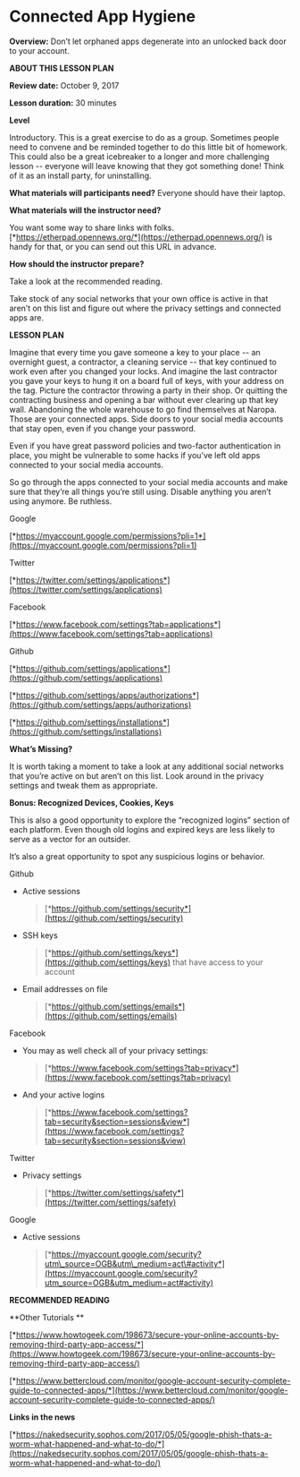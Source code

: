 Connected App Hygiene 
======================

**Overview:** Don’t let orphaned apps degenerate into an unlocked back
door to your account.

**ABOUT THIS LESSON PLAN**

**Review date:** October 9, 2017

**Lesson duration:** 30 minutes

**Level**

Introductory. This is a great exercise to do as a group. Sometimes
people need to convene and be reminded together to do this little bit of
homework. This could also be a great icebreaker to a longer and more
challenging lesson -- everyone will leave knowing that they got
something done! Think of it as an install party, for uninstalling.

**What materials will participants need?** Everyone should have their
laptop.

**What materials will the instructor need?**

You want some way to share links with folks.
[*https://etherpad.opennews.org/*](https://etherpad.opennews.org/) is
handy for that, or you can send out this URL in advance.

**How should the instructor prepare?**

Take a look at the recommended reading.

Take stock of any social networks that your own office is active in that
aren’t on this list and figure out where the privacy settings and
connected apps are.

**LESSON PLAN**

Imagine that every time you gave someone a key to your place -- an
overnight guest, a contractor, a cleaning service -- that key continued
to work even after you changed your locks. And imagine the last
contractor you gave your keys to hung it on a board full of keys, with
your address on the tag. Picture the contractor throwing a party in
their shop. Or quitting the contracting business and opening a bar
without ever clearing up that key wall. Abandoning the whole warehouse
to go find themselves at Naropa. Those are your connected apps. Side
doors to your social media accounts that stay open, even if you change
your password.

Even if you have great password policies and two-factor authentication
in place, you might be vulnerable to some hacks if you’ve left old apps
connected to your social media accounts.

So go through the apps connected to your social media accounts and make
sure that they’re all things you’re still using. Disable anything you
aren’t using anymore. Be ruthless.

Google

[*https://myaccount.google.com/permissions?pli=1*](https://myaccount.google.com/permissions?pli=1)

Twitter

[*https://twitter.com/settings/applications*](https://twitter.com/settings/applications)

Facebook

[*https://www.facebook.com/settings?tab=applications*](https://www.facebook.com/settings?tab=applications)

Github

[*https://github.com/settings/applications*](https://github.com/settings/applications)

[*https://github.com/settings/apps/authorizations*](https://github.com/settings/apps/authorizations)

[*https://github.com/settings/installations*](https://github.com/settings/installations)

**What’s Missing?**

It is worth taking a moment to take a look at any additional social
networks that you’re active on but aren’t on this list. Look around in
the privacy settings and tweak them as appropriate.

**Bonus: Recognized Devices, Cookies, Keys**

This is also a good opportunity to explore the “recognized logins”
section of each platform. Even though old logins and expired keys are
less likely to serve as a vector for an outsider.

It’s also a great opportunity to spot any suspicious logins or behavior.

Github

-   Active sessions
    > [*https://github.com/settings/security*](https://github.com/settings/security)

-   SSH keys
    > [*https://github.com/settings/keys*](https://github.com/settings/keys)
    > that have access to your account

-   Email addresses on file
    > [*https://github.com/settings/emails*](https://github.com/settings/emails)

Facebook

-   You may as well check all of your privacy settings:
    > [*https://www.facebook.com/settings?tab=privacy*](https://www.facebook.com/settings?tab=privacy)

-   And your active logins
    > [*https://www.facebook.com/settings?tab=security&section=sessions&view*](https://www.facebook.com/settings?tab=security&section=sessions&view)

Twitter

-   Privacy settings
    > [*https://twitter.com/settings/safety*](https://twitter.com/settings/safety)

Google

-   Active sessions
    > [*https://myaccount.google.com/security?utm\_source=OGB&utm\_medium=act\#activity*](https://myaccount.google.com/security?utm_source=OGB&utm_medium=act#activity)

**RECOMMENDED READING**

**Other Tutorials **

[*https://www.howtogeek.com/198673/secure-your-online-accounts-by-removing-third-party-app-access/*](https://www.howtogeek.com/198673/secure-your-online-accounts-by-removing-third-party-app-access/)

[*https://www.bettercloud.com/monitor/google-account-security-complete-guide-to-connected-apps/*](https://www.bettercloud.com/monitor/google-account-security-complete-guide-to-connected-apps/)

**Links in the news**

[*https://nakedsecurity.sophos.com/2017/05/05/google-phish-thats-a-worm-what-happened-and-what-to-do/*](https://nakedsecurity.sophos.com/2017/05/05/google-phish-thats-a-worm-what-happened-and-what-to-do/)
